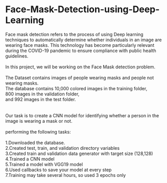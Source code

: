 # Face-Mask-Detection-using-Deep-Learning
Face mask detection refers to the process of using Deep learning techniques to automatically determine whether individuals in an image are wearing face masks. This technology has become particularly relevant during the COVID-19 pandemic to ensure compliance with public health guidelines.<br>
<br>
In this project, we will be working on the Face Mask detection problem.
<br>
<br>
The Dataset contains images of people wearing masks and people not wearing masks. <br>
The database contains 10,000 colored images in the training folder, <br>
800 images in the validation folder, <br>
and 992 images in the test folder.<br>
<br>
<br>
Our task is to create a CNN model for identifying whether a person in the image is wearing a mask or not.
<br>
<br>
performing the following tasks:
<br>
<br>
1.Downloaded the database.<br>
2.Created test, train, and validation directory variables<br>
3.Created train and validation data generator with target size (128,128)<br>
4.Trained a CNN model<br>
5.Trained a model with VGG19 model<br>
6.Used callbacks to save your model at every step<br>
7.Training may take several hours, so used 3 epochs only<br>
